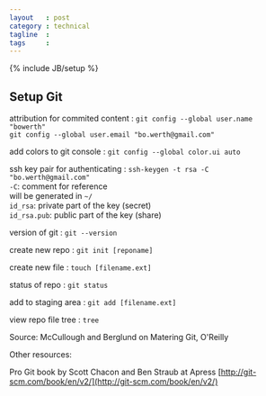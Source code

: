 ```yaml
---
layout   : post
category : technical
tagline  : 
tags     : 
---
```

{% include JB/setup %}

## Setup Git

attribution for commited content
:   `git config --global user.name "bowerth"`  
    `git config --global user.email "bo.werth@gmail.com"`

add colors to git console
:   `git config --global color.ui auto`

ssh key pair for authenticating
:   `ssh-keygen -t rsa -C "bo.werth@gmail.com"`  
    `-C`: comment for reference  
    will be generated in `~/`  
    `id_rsa`: private part of the key (secret)  
    `id_rsa.pub`: public part of the key (share)

version of git
:   `git --version`

create new repo
:   `git init [reponame]`

create new file
:   `touch [filename.ext]`

status of repo
:   `git status`

add to staging area
:   `git add [filename.ext]`

view repo file tree
:   `tree`

Source: McCullough and Berglund on Matering Git, O'Reilly    

Other resources:

Pro Git book by Scott Chacon and Ben Straub at Apress [http://git-scm.com/book/en/v2/](http://git-scm.com/book/en/v2/)

